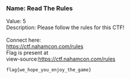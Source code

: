 ### Name: Read The Rules
Value: 5<br>
Description: Please follow the rules for this CTF! <br><br>Connect here:<br><a href="/rules">https://ctf.nahamcon.com/rules</a>
<br>
Flag is present at
<br>
view-source:https://ctf.nahamcon.com/rules
<br>

`flag{we_hope_you_enjoy_the_game}`